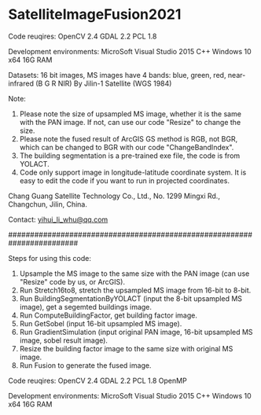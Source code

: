 # SatelliteImageFusion2021
Code reuqires:
OpenCV 2.4
GDAL 2.2
PCL 1.8

Development environments:
MicroSoft Visual Studio 2015 C++
Windows 10 x64
16G RAM

Datasets: 16 bit images, MS images have 4 bands: blue, green, red, near-infrared (B G R NIR)
By Jilin-1 Satellite (WGS 1984)

Note: 
1. Please note the size of upsampled MS image, whether it is the same with the PAN image. If not, can use our code "Resize" to change the size.
2. Please note the fused result of ArcGIS GS method is RGB, not BGR, which can be changed to BGR with our code "ChangeBandIndex". 
3. The building segmentation is a pre-trained exe file, the code is from YOLACT.
4. Code only support image in longitude-latitude coordinate system. It is easy to edit the code if you want to run in projected coordinates.


Chang Guang Satellite Technology Co., Ltd., No. 1299 Mingxi Rd., Changchun, Jilin, China.

Contact: yihui_li_whu@qq.com

########################################################################

Steps for using this code:
1. Upsample the MS image to the same size with the PAN image (can use "Resize" code by us, or ArcGIS).
2. Run Stretch16to8, stretch the upsampled MS image from 16-bit to 8-bit.
3. Run BuildingSegmentationByYOLACT (input the 8-bit upsampled MS image), get a segemted buildings image.
4. Run ComputeBuildingFactor, get building factor image.
5. Run GetSobel (input 16-bit upsampled MS image).
6. Run GradientSimulation (input original PAN image, 16-bit upsampled MS image, sobel result image).
7. Resize the building factor image to the same size with original MS image.
8. Run Fusion to generate the fused image.

Code reuqires:
OpenCV 2.4
GDAL 2.2
PCL 1.8
OpenMP

Development environments:
MicroSoft Visual Studio 2015 C++
Windows 10 x64
16G RAM
